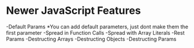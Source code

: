 # Newer JavaScript Features 
-Default Params
    *You can add default parameters, just dont make them the first parameter 
-Spread in Function Calls
-Spread with Array Literals 
-Rest Params
-Destructing Arrays 
-Destructing Objects 
-Destructing Params 
